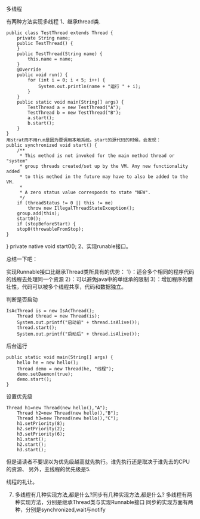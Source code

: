 多线程

有两种方法实现多线程
1、继承thread类.
    
    public class TestThread extends Thread {
        private String name;
        public TestThread() {
        }
        public TestThread(String name) {
            this.name = name;
        }
        @Override
        public void run() {
            for (int i = 0; i < 5; i++) {
                System.out.println(name + "运行 " + i);
            }
        }
        public static void main(String[] args) {
            TestThread a = new TestThread("A");
            TestThread b = new TestThread("B");
            a.start();
            b.start();
        }
    }
    用strat而不用run是因为要调用本地系统。start的源代码的时候，会发现：
    public synchronized void start() {
        /**
         * This method is not invoked for the main method thread or "system"
         * group threads created/set up by the VM. Any new functionality added
         * to this method in the future may have to also be added to the VM.
         *
         * A zero status value corresponds to state "NEW".
         */
        if (threadStatus != 0 || this != me)
            throw new IllegalThreadStateException();
        group.add(this);
        start0();
        if (stopBeforeStart) {
        stop0(throwableFromStop);
    }
}
private native void start0();
2、实现runable接口。

总结一下吧：

实现Runnable接口比继承Thread类所具有的优势：
1）：适合多个相同的程序代码的线程去处理同一个资源
2）：可以避免java中的单继承的限制
3）：增加程序的健壮性，代码可以被多个线程共享，代码和数据独立。


判断是否启动
    
    IsAcThread is = new IsAcThread();
        Thread thread = new Thread(is);
        System.out.printf("启动前" + thread.isAlive());
        thread.start();
        System.out.printf("启动后" + thread.isAlive()); 


后台运行
    
    public static void main(String[] args) {
        hello he = new hello();
        Thread demo = new Thread(he, "线程");
        demo.setDaemon(true);
        demo.start();
    }
设置优先级
    
    Thread h1=new Thread(new hello(),"A");
        Thread h2=new Thread(new hello(),"B");
        Thread h3=new Thread(new hello(),"C");
        h1.setPriority(8);
        h2.setPriority(2);
        h3.setPriority(6);
        h1.start();
        h2.start();
        h3.start();
但是请读者不要误以为优先级越高就先执行。谁先执行还是取决于谁先去的CPU的资源、
另外，主线程的优先级是5.

线程的礼让。



7.	多线程有几种实现方法,都是什么?同步有几种实现方法,都是什么? 
多线程有两种实现方法，分别是继承Thread类与实现Runnable接口 
同步的实现方面有两种，分别是synchronized,wait与notify



